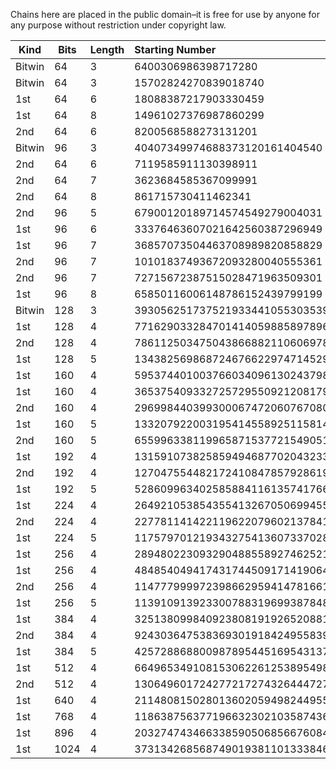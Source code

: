 Chains here are placed in the public domain–it is free for use by anyone for any purpose
without restriction under copyright law.

| Kind | Bits | Length | Starting Number |
| ---- | ---- | ------ |:--------------- |
| Bitwin | 64 | 3 | 6400306986398717280 |
| Bitwin | 64 | 3 | 15702824270839018740 |
| 1st  | 64   | 6 | 18088387217903330459 |
| 1st  | 64   | 8 | 14961027376987860299 |
| 2nd  | 64   | 6 | 8200568588273131201 |
| Bitwin | 96 | 3 | 40407349974688373120161404540 |
| 2nd  | 64   | 6 | 7119585911130398911 |
| 2nd  | 64   | 7 | 3623684585367099991 |
| 2nd  | 64   | 8 | 861715730411462341 |
| 2nd  | 96   | 5 | 67900120189714574549279004031 |
| 1st  | 96   | 6 | 33376463607021642560387296949 |
| 1st  | 96   | 7 | 36857073504463708989820858829 |
| 2nd  | 96   | 7 | 10101837493672093280040555361 |
| 2nd  | 96   | 7 | 72715672387515028471963509301 |
| 1st  | 96   | 8 | 65850116006148786152439799199 |
| Bitwin | 128 | 3 | 39305625173752193344105530353982143730 |
| 1st  | 128  | 4 | 77162903328470141405988589789674379619 |
| 2nd  | 128  | 4 | 78611250347504386688211060697879905631 |
| 1st  | 128  | 5 | 134382569868724676622974714529481507019 |
| 1st  | 160  | 4 | 595374401003766034096130243798882341754528442149 |
| 1st  | 160  | 4 | 365375409332725729550921208179070754913983243889 |
| 2nd  | 160  | 4 | 296998440399300067472060767080169347567163272451 |
| 1st  | 160  | 5 | 1332079220031954145589251158141208020515543604929 |
| 2nd  | 160  | 5 | 655996338119965871537721549051574508184037198531 |
| 1st  | 192  | 4 | 1315910738258594946877020432332324419730043990204002549999 |
| 2nd  | 192  | 4 | 127047554482172410847857928619907738690147109078632566751  |
| 1st  | 192  | 5 | 5286099634025858841161357417667683784807437672358608696939 |
| 1st  | 224  | 4 | 26492105385435541326705069945527933737713984117118578345330797608979 |
| 2nd  | 224  | 4 | 22778114142211962207960213784135598105906811222236549595128806545751 |
| 1st  | 224  | 5 | 11757970121934327541360733702827942876206847201076324344452911002529 |
| 1st  | 256  | 4 | 28948022309329048855892746252171976963317496166410141009864396001978284493479 |
| 1st  | 256  | 4 | 48485404941743174450917141906484355462490237658145525006839828940029456351669 |
| 2nd  | 256  | 4 | 11477799997239866295941478166154077568792584042185282664607488558757512965001 |
| 1st  | 256  | 5 | 113910913923300788319699387848674650656041243163866388656000063249848353322899 |
| 1st  | 384  | 4 | 32513809984092380819192652088162513959582762326769189004986614263354006979172021253243731928068713186557336122560969 |
| 2nd  | 384  | 4 | 9243036475383693019184249558391683043620596247492679410852220359983850670306393322662256232486961325798592165759821  |
| 1st  | 384  | 5 | 4257288688009878954451695431375817659515008633535285807045060622927544588698238829010900595221975499571076126680139 |
| 1st  | 512  | 4 | 6649653491081530622612538954981514863756002949295969609441086304155754360299515994556752300718232934858988121957955252900133322489991133429597175723068529 |
| 2nd  | 512  | 4 | 1306496017242772172743264447276527112501750362327928440722559572994619766769639623457450192156124916040769111470258706639743561430669385023580621264713531 |
| 1st  | 640  | 4 | 2114808150280136020594982449559271743100598184592768859100325004053601242007840417934409418223841139254332921492561624155776746447081613720745982050813711487912144580903765643976083914728571299 |
| 1st  | 768  | 4 | 1186387563771966323021035874369368132807321218190992295127185928992437744187507398449740416674504973717870497985077219660782409185450455176824057976730967985420790374164677914043888492047407062040237294767414832210954126767988140179 |
| 1st  | 896  | 4 | 203274743466338590506856676084692781871543449315690960832874378776482018697599795319503031064142081441580957059007386501168798841524204630787816838492320705090398088227343584066754152886572610125242424604166426067474385045647594683321692242457119953411978836810279307559 |
| 1st | 1024 | 4 |  37313426856874901938110133384605074194791927500210707276948918975046371522830901596065044944558427864187196889881993164303255749681644627614963632713725183364319410825898054225147061624559894980555489070322738683900143562848200257354774040241218537613789091499134051387344396560066242901217378861764936185029 |
